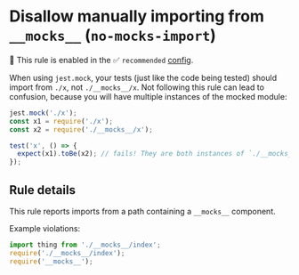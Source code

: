 # Disallow manually importing from `__mocks__` (`no-mocks-import`)

💼 This rule is enabled in the ✅ `recommended`
[config](https://github.com/jest-community/eslint-plugin-jest/blob/main/README.md#shareable-configurations).

<!-- end auto-generated rule header -->

When using `jest.mock`, your tests (just like the code being tested) should
import from `./x`, not `./__mocks__/x`. Not following this rule can lead to
confusion, because you will have multiple instances of the mocked module:

```js
jest.mock('./x');
const x1 = require('./x');
const x2 = require('./__mocks__/x');

test('x', () => {
  expect(x1).toBe(x2); // fails! They are both instances of `./__mocks__/x`, but not referentially equal
});
```

## Rule details

This rule reports imports from a path containing a `__mocks__` component.

Example violations:

```js
import thing from './__mocks__/index';
require('./__mocks__/index');
require('__mocks__');
```
